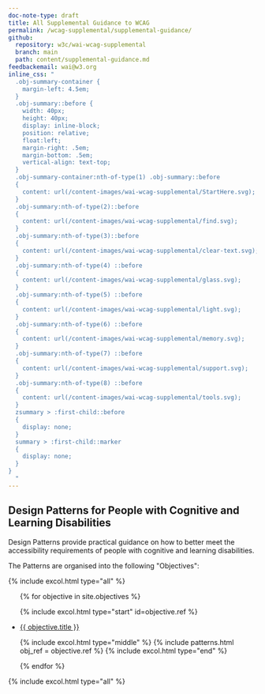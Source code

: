 ```yaml
---
doc-note-type: draft
title: All Supplemental Guidance to WCAG
permalink: /wcag-supplemental/supplemental-guidance/
github: 
  repository: w3c/wai-wcag-supplemental
  branch: main
  path: content/supplemental-guidance.md
feedbackemail: wai@w3.org
inline_css: "
  .obj-summary-container {
    margin-left: 4.5em;
  }
  .obj-summary::before {
    width: 40px;
    height: 40px;
    display: inline-block;
    position: relative;
    float:left;   
    margin-right: .5em;
    margin-bottom: .5em;
    vertical-align: text-top;	
  }
  .obj-summary-container:nth-of-type(1) .obj-summary::before 
  {   
    content: url(/content-images/wai-wcag-supplemental/StartHere.svg);
  }
  .obj-summary:nth-of-type(2)::before 
  {   
    content: url(/content-images/wai-wcag-supplemental/find.svg);
  }
  .obj-summary:nth-of-type(3)::before 
  {   
    content: url(/content-images/wai-wcag-supplemental/clear-text.svg);
  }
  .obj-summary:nth-of-type(4) ::before 
  {   
    content: url(/content-images/wai-wcag-supplemental/glass.svg);
  }
  .obj-summary:nth-of-type(5) ::before 
  {   
    content: url(/content-images/wai-wcag-supplemental/light.svg);
  }
  .obj-summary:nth-of-type(6) ::before 
  {   
    content: url(/content-images/wai-wcag-supplemental/memory.svg);
  }
  .obj-summary:nth-of-type(7) ::before 
  {   
    content: url(/content-images/wai-wcag-supplemental/support.svg);
  }
  .obj-summary:nth-of-type(8) ::before 
  {   
    content: url(/content-images/wai-wcag-supplemental/tools.svg);
  }
  zsummary > :first-child::before
  {
    display: none;
  }
  summary > :first-child::marker
  {
    display: none;
  }
}
  "
---
```


## Design Patterns for People with Cognitive and Learning Disabilities

Design Patterns provide practical guidance on how to better meet the accessibility requirements of people with cognitive and learning disabilities. 

The Patterns are organised into the following "Objectives":

{% include excol.html type="all" %}

<ul>
{% for objective in site.objectives %}

{% include excol.html type="start" id=objective.ref %}

<li><a href="{{ objective.url | relative_url }}">{{ objective.title }}</a></li>

{% include excol.html type="middle" %}
{% include patterns.html obj_ref = objective.ref %}
{% include excol.html type="end" %}

{% endfor %}
</ul>

{% include excol.html type="all" %}
